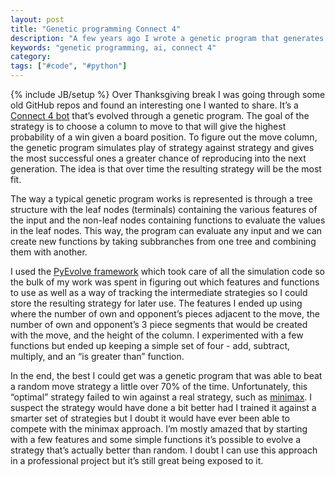```yaml
---
layout: post
title: "Genetic programming Connect 4"
description: "A few years ago I wrote a genetic program that generates a Connect 4 bot. This provides a quick overview of how it works."
keywords: "genetic programming, ai, connect 4"
category:
tags: ["#code", "#python"]
---
```

{% include JB/setup %}
Over Thanksgiving break I was going through some old GitHub repos and found an interesting one I wanted to share. It’s a <a href="https://github.com/dangoldin/connect4bot" target="_blank">Connect 4 bot</a> that’s evolved through a genetic program. The goal of the strategy is to choose a column to move to that will give the highest probability of a win given a board position. To figure out the move column, the genetic program simulates play of strategy against strategy and gives the most successful ones a greater chance of reproducing into the next generation. The idea is that over time the resulting strategy will be the most fit.

The way a typical genetic program works is represented is through a tree structure with the leaf nodes (terminals) containing the various features of the input and the non-leaf nodes containing functions to evaluate the values in the leaf nodes. This way, the program can evaluate any input and we can create new functions by taking subbranches from one tree and combining them with another.

I used the <a href="http://pyevolve.sourceforge.net/" target="_blank">PyEvolve framework</a> which took care of all the simulation code so the bulk of my work was spent in figuring out which features and functions to use as well as a way of tracking the intermediate strategies so I could store the resulting strategy for later use. The features I ended up using where the number of own and opponent’s pieces adjacent to the move, the number of own and opponent’s 3 piece segments that would be created with the move, and the height of the column. I experimented with a few functions but ended up keeping a simple set of four - add, subtract, multiply, and an “is greater than” function.

In the end, the best I could get was a genetic program that was able to beat a random move strategy a little over 70% of the time. Unfortunately, this “optimal” strategy failed to win against a real strategy, such as <a href="http://en.wikipedia.org/wiki/Minimax#Minimax_algorithm_with_alternate_moves" target="_blank">minimax</a>. I suspect the strategy would have done a bit better had I trained it against a smarter set of strategies but I doubt it would have ever been able to compete with the minimax approach. I’m mostly amazed that by starting with a few features and some simple functions it’s possible to evolve a strategy that’s actually better than random. I doubt I can use this approach in a professional project but it’s still great being exposed to it.
